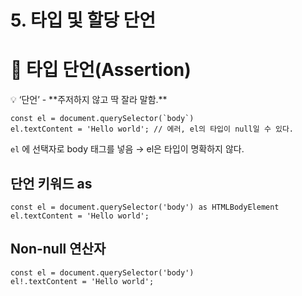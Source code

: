 # 5. 타입 및 할당 단언

# 📌 타입 단언(Assertion)

<aside>
💡 ‘단언’ - **주저하지 않고 딱 잘라 말함.**

</aside>

```tsx
const el = document.querySelector(`body`)
el.textContent = 'Hello world'; // 에러, el의 타입이 null일 수 있다.
```

`el` 에 선택자로 body 태그를 넣음 → el은 타입이 명확하지 않다.

## 단언 키워드 as

```tsx
const el = document.querySelector('body') as HTMLBodyElement
el.textContent = 'Hello world';
```

## Non-null 연산자

```tsx
const el = document.querySelector('body')
el!.textContent = 'Hello world';
```